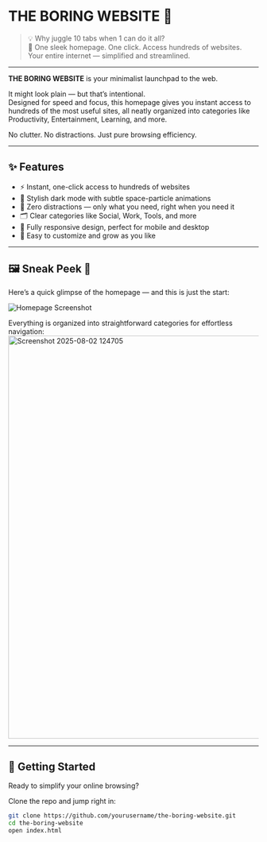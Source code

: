 # THE BORING WEBSITE 🌌

> 💡 Why juggle 10 tabs when 1 can do it all?  
> 🚀 One sleek homepage. One click. Access hundreds of websites.  
> Your entire internet — simplified and streamlined.

---

**THE BORING WEBSITE** is your minimalist launchpad to the web.

It might look plain — but that’s intentional.  
Designed for speed and focus, this homepage gives you instant access to hundreds of the most useful sites, all neatly organized into categories like Productivity, Entertainment, Learning, and more.

No clutter. No distractions. Just pure browsing efficiency.

---

## ✨ Features

- ⚡ Instant, one-click access to hundreds of websites  
- 🌚 Stylish dark mode with subtle space-particle animations  
- 🧠 Zero distractions — only what you need, right when you need it  
- 🗂️ Clear categories like Social, Work, Tools, and more  
- 📱 Fully responsive design, perfect for mobile and desktop  
- 🎨 Easy to customize and grow as you like  

---

## 🖼️ Sneak Peek 👀

Here’s a quick glimpse of the homepage — and this is just the start:

![Homepage Screenshot](https://github.com/user-attachments/assets/136d6992-45e1-4be1-887f-1479d4be52a4)

Everything is organized into straightforward categories for effortless navigation:  
<img width="1859" height="811" alt="Screenshot 2025-08-02 124705" src="https://github.com/user-attachments/assets/94ee4a54-dbdd-4657-a201-f2edd557b69c" />

---

## 🚀 Getting Started

Ready to simplify your online browsing?

Clone the repo and jump right in:

```bash
git clone https://github.com/yourusername/the-boring-website.git
cd the-boring-website
open index.html

